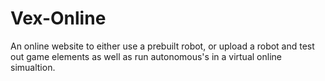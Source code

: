 # Vex-Online
An online website to either use a prebuilt robot, or upload a robot and test out game elements as well as run autonomous's in a virtual online simualtion.
